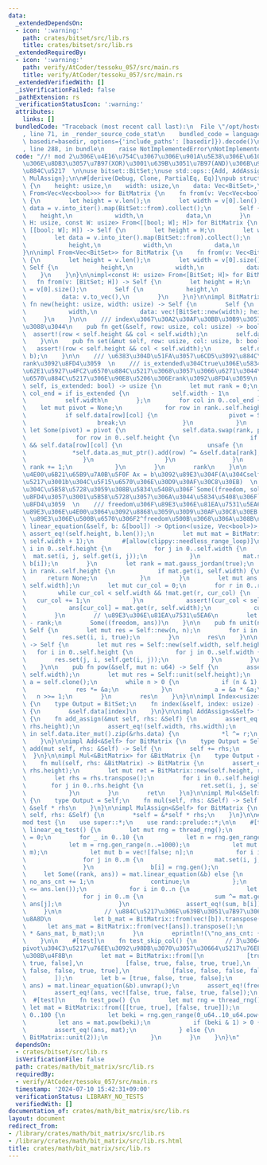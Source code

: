 ```yaml
---
data:
  _extendedDependsOn:
  - icon: ':warning:'
    path: crates/bitset/src/lib.rs
    title: crates/bitset/src/lib.rs
  _extendedRequiredBy:
  - icon: ':warning:'
    path: verify/AtCoder/tessoku_057/src/main.rs
    title: verify/AtCoder/tessoku_057/src/main.rs
  _extendedVerifiedWith: []
  _isVerificationFailed: false
  _pathExtension: rs
  _verificationStatusIcon: ':warning:'
  attributes:
    links: []
  bundledCode: "Traceback (most recent call last):\n  File \"/opt/hostedtoolcache/Python/3.10.14/x64/lib/python3.10/site-packages/onlinejudge_verify/documentation/build.py\"\
    , line 71, in _render_source_code_stat\n    bundled_code = language.bundle(stat.path,\
    \ basedir=basedir, options={'include_paths': [basedir]}).decode()\n  File \"/opt/hostedtoolcache/Python/3.10.14/x64/lib/python3.10/site-packages/onlinejudge_verify/languages/rust.py\"\
    , line 288, in bundle\n    raise NotImplementedError\nNotImplementedError\n"
  code: "//! mod 2\u306E\u4E16\u754C\u3067\u306E\u901A\u5E38\u306E\u610F\u5473\u3067\
    \u306E\u8DB3\u3057\u7B97(XOR)\u3001\u639B\u3051\u7B97(AND)\u306B\u95A2\u3059\u308B\
    \u884C\u5217  \n\nuse bitset::BitSet;\nuse std::ops::{Add, AddAssign, Index, Mul,\
    \ MulAssign};\n\n#[derive(Debug, Clone, PartialEq, Eq)]\npub struct BitMatrix\
    \ {\n    height: usize,\n    width: usize,\n    data: Vec<BitSet>,\n}\n\nimpl\
    \ From<Vec<Vec<bool>>> for BitMatrix {\n    fn from(v: Vec<Vec<bool>>) -> Self\
    \ {\n        let height = v.len();\n        let width = v[0].len();\n        let\
    \ data = v.into_iter().map(BitSet::from).collect();\n        Self {\n        \
    \    height,\n            width,\n            data,\n        }\n    }\n}\n\nimpl<const\
    \ H: usize, const W: usize> From<[[bool; W]; H]> for BitMatrix {\n    fn from(v:\
    \ [[bool; W]; H]) -> Self {\n        let height = H;\n        let width = W;\n\
    \        let data = v.into_iter().map(BitSet::from).collect();\n        Self {\n\
    \            height,\n            width,\n            data,\n        }\n    }\n\
    }\n\nimpl From<Vec<BitSet>> for BitMatrix {\n    fn from(v: Vec<BitSet>) -> Self\
    \ {\n        let height = v.len();\n        let width = v[0].size();\n       \
    \ Self {\n            height,\n            width,\n            data: v,\n    \
    \    }\n    }\n}\n\nimpl<const H: usize> From<[BitSet; H]> for BitMatrix {\n \
    \   fn from(v: [BitSet; H]) -> Self {\n        let height = H;\n        let width\
    \ = v[0].size();\n        Self {\n            height,\n            width,\n  \
    \          data: v.to_vec(),\n        }\n    }\n}\n\nimpl BitMatrix {\n    pub\
    \ fn new(height: usize, width: usize) -> Self {\n        Self {\n            height,\n\
    \            width,\n            data: vec![BitSet::new(width); height],\n   \
    \     }\n    }\n\n    /// index\u3067\u30A2\u30AF\u30BB\u30B9\u3057\u3066\u3082\
    \u3088\u3044\n    pub fn get(&self, row: usize, col: usize) -> bool {\n      \
    \  assert!(row < self.height && col < self.width);\n        self.data[row][col]\n\
    \    }\n\n    pub fn set(&mut self, row: usize, col: usize, b: bool) {\n     \
    \   assert!(row < self.height && col < self.width);\n        self.data[row].set(col,\
    \ b);\n    }\n\n    /// \u6383\u304D\u51FA\u3057\u6CD5\u3092\u884C\u3044\u3001\
    rank\u3092\u8FD4\u3059  \n    /// is_extended\u304Ctrue\u306E\u5834\u5408\u306F\
    \u62E1\u5927\u4FC2\u6570\u884C\u5217\u3068\u3057\u3066\u6271\u3044\u3001\u4FC2\
    \u6570\u884C\u5217\u306E\u90E8\u5206\u306Erank\u3092\u8FD4\u3059\n    pub fn gauss_jordan(&mut\
    \ self, is_extended: bool) -> usize {\n        let mut rank = 0;\n        let\
    \ col_end = if is_extended {\n            self.width - 1\n        } else {\n \
    \           self.width\n        };\n        for col in 0..col_end {\n        \
    \    let mut pivot = None;\n            for row in rank..self.height {\n     \
    \           if self.data[row][col] {\n                    pivot = Some(row);\n\
    \                    break;\n                }\n            }\n            if\
    \ let Some(pivot) = pivot {\n                self.data.swap(rank, pivot);\n  \
    \              for row in 0..self.height {\n                    if row != rank\
    \ && self.data[row][col] {\n                        unsafe {\n               \
    \             *self.data.as_mut_ptr().add(row) ^= &self.data[rank];\n        \
    \                }\n                    }\n                }\n               \
    \ rank += 1;\n            }\n        }\n        rank\n    }\n\n    /// \u9023\u7ACB\
    \u4E00\u6B21\u65B9\u7A0B\u5F0F Ax = b\u3092\u89E3\u304F(A\u304Cself\u306E\u884C\
    \u5217\u3001b\u304C\u5F15\u6570\u306E\u30D9\u30AF\u30C8\u30EB)  \n    /// \u89E3\
    \u304C\u5B58\u5728\u3059\u308B\u5834\u5408\u306F`Some((freedom, solution))`\u3092\
    \u8FD4\u3057\u3001\u5B58\u5728\u3057\u306A\u3044\u5834\u5408\u306F`None`\u3092\
    \u8FD4\u3059  \n    /// freedom\u306F\u89E3\u306E\u81EA\u7531\u5EA6\u3001solution\u306F\
    \u89E3\u306E\u4E00\u3064\u3092\u8868\u3059\u30D9\u30AF\u30C8\u30EB  \n    ///\
    \ \u89E3\u306E\u500B\u6570\u306F2^freedom\u500B\u3068\u306A\u308B\n    pub fn\
    \ linear_equation(&self, b: &[bool]) -> Option<(usize, Vec<bool>)> {\n       \
    \ assert_eq!(self.height, b.len());\n        let mut mat = BitMatrix::new(self.height,\
    \ self.width + 1);\n        #[allow(clippy::needless_range_loop)]\n        for\
    \ i in 0..self.height {\n            for j in 0..self.width {\n              \
    \  mat.set(i, j, self.get(i, j));\n            }\n            mat.set(i, self.width,\
    \ b[i]);\n        }\n        let rank = mat.gauss_jordan(true);\n        for i\
    \ in rank..self.height {\n            if mat.get(i, self.width) {\n          \
    \      return None;\n            }\n        }\n        let mut ans = vec![false;\
    \ self.width];\n        let mut cur_col = 0;\n        for r in 0..rank {\n   \
    \         while cur_col < self.width && !mat.get(r, cur_col) {\n             \
    \   cur_col += 1;\n            }\n            assert!(cur_col < self.width);\n\
    \            ans[cur_col] = mat.get(r, self.width);\n            cur_col += 1;\n\
    \        }\n        // \u89E3\u306E\u81EA\u7531\u5EA6\n        let freedom = self.width\
    \ - rank;\n        Some((freedom, ans))\n    }\n\n    pub fn unit(n: usize) ->\
    \ Self {\n        let mut res = Self::new(n, n);\n        for i in 0..n {\n  \
    \          res.set(i, i, true);\n        }\n        res\n    }\n\n    pub fn transpose(&self)\
    \ -> Self {\n        let mut res = Self::new(self.width, self.height);\n     \
    \   for i in 0..self.height {\n            for j in 0..self.width {\n        \
    \        res.set(j, i, self.get(i, j));\n            }\n        }\n        res\n\
    \    }\n\n    pub fn pow(&self, mut n: u64) -> Self {\n        assert_eq!(self.height,\
    \ self.width);\n        let mut res = Self::unit(self.height);\n        let mut\
    \ a = self.clone();\n        while n > 0 {\n            if (n & 1) == 1 {\n  \
    \              res *= &a;\n            }\n            a = &a * &a;\n         \
    \   n >>= 1;\n        }\n        res\n    }\n}\n\nimpl Index<usize> for BitMatrix\
    \ {\n    type Output = BitSet;\n    fn index(&self, index: usize) -> &Self::Output\
    \ {\n        &self.data[index]\n    }\n}\n\nimpl AddAssign<&Self> for BitMatrix\
    \ {\n    fn add_assign(&mut self, rhs: &Self) {\n        assert_eq!(self.height,\
    \ rhs.height);\n        assert_eq!(self.width, rhs.width);\n        for (l, r)\
    \ in self.data.iter_mut().zip(&rhs.data) {\n            *l ^= r;\n        }\n\
    \    }\n}\n\nimpl Add<&Self> for BitMatrix {\n    type Output = Self;\n    fn\
    \ add(mut self, rhs: &Self) -> Self {\n        self += rhs;\n        self\n  \
    \  }\n}\n\nimpl Mul<&BitMatrix> for &BitMatrix {\n    type Output = BitMatrix;\n\
    \    fn mul(self, rhs: &BitMatrix) -> BitMatrix {\n        assert_eq!(self.width,\
    \ rhs.height);\n        let mut ret = BitMatrix::new(self.height, rhs.width);\n\
    \        let rhs = rhs.transpose();\n        for i in 0..self.height {\n     \
    \       for j in 0..rhs.height {\n                ret.set(i, j, self.data[i].dot(&rhs.data[j]));\n\
    \            }\n        }\n        ret\n    }\n}\n\nimpl Mul<&Self> for BitMatrix\
    \ {\n    type Output = Self;\n    fn mul(self, rhs: &Self) -> Self {\n       \
    \ &self * rhs\n    }\n}\n\nimpl MulAssign<&Self> for BitMatrix {\n    fn mul_assign(&mut\
    \ self, rhs: &Self) {\n        *self = &*self * rhs;\n    }\n}\n\n#[cfg(test)]\n\
    mod test {\n    use super::*;\n    use rand::prelude::*;\n\n    #[test]\n    fn\
    \ linear_eq_test() {\n        let mut rng = thread_rng();\n        let mut no_ans_cnt\
    \ = 0;\n        for _ in 0..10 {\n            let n = rng.gen_range(1..=1000);\n\
    \            let m = rng.gen_range(n..=1000);\n            let mut mat = BitMatrix::new(n,\
    \ m);\n            let mut b = vec![false; n];\n            for i in 0..n {\n\
    \                for j in 0..m {\n                    mat.set(i, j, rng.gen());\n\
    \                }\n                b[i] = rng.gen();\n            }\n       \
    \     let Some((rank, ans)) = mat.linear_equation(&b) else {\n               \
    \ no_ans_cnt += 1;\n                continue;\n            };\n            assert!(rank\
    \ <= ans.len());\n            for i in 0..n {\n                let mut sum = false;\n\
    \                for j in 0..m {\n                    sum ^= mat.get(i, j) &&\
    \ ans[j];\n                }\n                assert_eq!(sum, b[i]);\n       \
    \     }\n\n            // \u884C\u5217\u306E\u639B\u3051\u7B97\u3067\u3082\u78BA\
    \u8A8D\n            let b_mat = BitMatrix::from(vec![b]).transpose();\n      \
    \      let ans_mat = BitMatrix::from(vec![ans]).transpose();\n            assert_eq!(mat\
    \ * &ans_mat, b_mat);\n        }\n        eprintln!(\"no_ans_cnt: {}\", no_ans_cnt);\n\
    \    }\n\n    #[test]\n    fn test_skip_col() {\n        // 3\u3064\u3081\u306E\
    pivot\u304C3\u5217\u76EE\u3092\u98DB\u3070\u3057\u30664\u5217\u76EE\u306B\u304F\
    \u308B\u4F8B\n        let mat = BitMatrix::from([\n            [true, false, true,\
    \ true, false],\n            [false, true, false, true, true],\n            [false,\
    \ false, false, true, true],\n            [false, false, false, false, true],\n\
    \        ]);\n        let b = [true, false, true, false];\n        let (freedom,\
    \ ans) = mat.linear_equation(&b).unwrap();\n        assert_eq!(freedom, 1);\n\
    \        assert_eq!(ans, vec![false, true, false, true, false]);\n    }\n\n  \
    \  #[test]\n    fn test_pow() {\n        let mut rng = thread_rng();\n       \
    \ let mat = BitMatrix::from([[true, true], [false, true]]);\n        for _ in\
    \ 0..100 {\n            let beki = rng.gen_range(0_u64..10_u64.pow(18));\n   \
    \         let ans = mat.pow(beki);\n            if (beki & 1) > 0 {\n        \
    \        assert_eq!(ans, mat);\n            } else {\n                assert_eq!(ans,\
    \ BitMatrix::unit(2));\n            }\n        }\n    }\n}\n"
  dependsOn:
  - crates/bitset/src/lib.rs
  isVerificationFile: false
  path: crates/math/bit_matrix/src/lib.rs
  requiredBy:
  - verify/AtCoder/tessoku_057/src/main.rs
  timestamp: '2024-07-10 15:42:31+09:00'
  verificationStatus: LIBRARY_NO_TESTS
  verifiedWith: []
documentation_of: crates/math/bit_matrix/src/lib.rs
layout: document
redirect_from:
- /library/crates/math/bit_matrix/src/lib.rs
- /library/crates/math/bit_matrix/src/lib.rs.html
title: crates/math/bit_matrix/src/lib.rs
---
```

